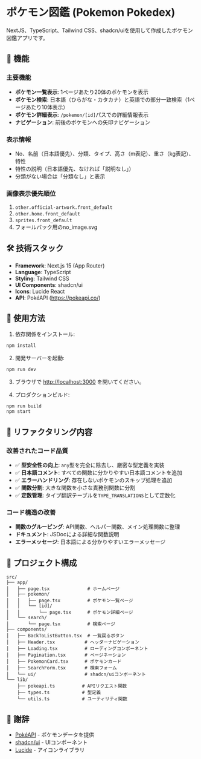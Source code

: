# ポケモン図鑑 (Pokemon Pokedex)

NextJS、TypeScript、Tailwind CSS、shadcn/uiを使用して作成したポケモン図鑑アプリです。

## 🚀 機能

### 主要機能
- **ポケモン一覧表示**: 1ページあたり20体のポケモンを表示
- **ポケモン検索**: 日本語（ひらがな・カタカナ）と英語での部分一致検索（1ページあたり10体表示）
- **ポケモン詳細表示**: `/pokemon/[id]`パスでの詳細情報表示
- **ナビゲーション**: 前後のポケモンへの矢印ナビゲーション

### 表示情報
- No、名前（日本語優先）、分類、タイプ、高さ（m表記）、重さ（kg表記）、特性
- 特性の説明（日本語優先、なければ「説明なし」）
- 分類がない場合は「分類なし」と表示

### 画像表示優先順位
1. `other.official-artwork.front_default`
2. `other.home.front_default`
3. `sprites.front_default`
4. フォールバック用のno_image.svg

## 🛠️ 技術スタック

- **Framework**: Next.js 15 (App Router)
- **Language**: TypeScript
- **Styling**: Tailwind CSS
- **UI Components**: shadcn/ui
- **Icons**: Lucide React
- **API**: PokéAPI (https://pokeapi.co/)

## 🚀 使用方法

1. 依存関係をインストール:
```bash
npm install
```

2. 開発サーバーを起動:
```bash
npm run dev
```

3. ブラウザで [http://localhost:3000](http://localhost:3000) を開いてください。

4. プロダクションビルド:
```bash
npm run build
npm start
```

## 📝 リファクタリング内容

### 改善されたコード品質
- ✅ **型安全性の向上**: `any`型を完全に除去し、厳密な型定義を実装
- ✅ **日本語コメント**: すべての関数に分かりやすい日本語コメントを追加
- ✅ **エラーハンドリング**: 存在しないポケモンのスキップ処理を追加
- ✅ **関数分割**: 大きな関数を小さな責務別関数に分割
- ✅ **定数管理**: タイプ翻訳テーブルを`TYPE_TRANSLATIONS`として定数化

### コード構造の改善
- **関数のグルーピング**: API関数、ヘルパー関数、メイン処理関数に整理
- **ドキュメント**: JSDocによる詳細な関数説明
- **エラーメッセージ**: 日本語による分かりやすいエラーメッセージ

## 📁 プロジェクト構成

```
src/
├── app/
│   ├── page.tsx              # ホームページ
│   ├── pokemon/
│   │   ├── page.tsx          # ポケモン一覧ページ
│   │   └── [id]/
│   │       └── page.tsx      # ポケモン詳細ページ
│   └── search/
│       └── page.tsx          # 検索ページ
├── components/
│   ├── BackToListButton.tsx  # 一覧戻るボタン
│   ├── Header.tsx           # ヘッダーナビゲーション
│   ├── Loading.tsx          # ローディングコンポーネント
│   ├── Pagination.tsx       # ページネーション
│   ├── PokemonCard.tsx      # ポケモンカード
│   ├── SearchForm.tsx       # 検索フォーム
│   └── ui/                  # shadcn/uiコンポーネント
└── lib/
    ├── pokeapi.ts          # APIリクエスト関数
    ├── types.ts            # 型定義
    └── utils.ts            # ユーティリティ関数
```

## 🙏 謝辞

- [PokéAPI](https://pokeapi.co/) - ポケモンデータを提供
- [shadcn/ui](https://ui.shadcn.com/) - UIコンポーネント  
- [Lucide](https://lucide.dev/) - アイコンライブラリ
